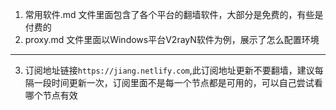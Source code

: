 1. 常用软件.md 文件里面包含了各个平台的翻墙软件，大部分是免费的，有些是付费的
2. proxy.md 文件里面以Windows平台V2rayN软件为例，展示了怎么配置环境
***
3. 订阅地址链接`https://jiang.netlify.com`,此订阅地址更新不要翻墙，建议每隔一段时间更新一次，订阅里面不是每一个节点都是可用的，可以自己尝试看哪个节点有效

